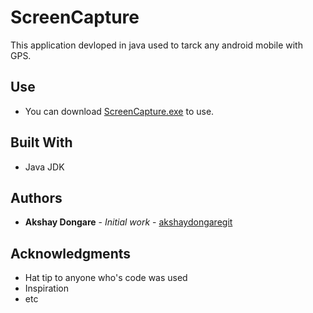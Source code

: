# ScreenCapture

This application devloped in java used to tarck any android mobile with GPS.

## Use

* You can download [ScreenCapture.exe](https://github.com/akshaydongaregit/ScreenCapture/blob/master/exec/ScreenCapture.exe) to use.

## Built With

* Java JDK
## Authors

* **Akshay Dongare** - *Initial work* - [akshaydongaregit](https://github.com/akshaydongaregit)

## Acknowledgments

* Hat tip to anyone who's code was used
* Inspiration
* etc
